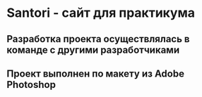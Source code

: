 # Santori - сайт для практикума 
## Разработка проекта осуществлялась в команде с другими разработчиками
## Проект выполнен по макету из Adobe Photoshop
